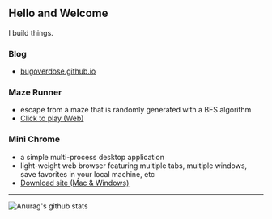 ## Hello and Welcome

I build things.

### Blog

- [bugoverdose.github.io](https://bugoverdose.github.io/)

### Maze Runner 
  - escape from a maze that is randomly generated with a BFS algorithm
  - [Click to play (Web)](https://bugoverdose.github.io/maze-runner/)

### Mini Chrome 
  - a simple multi-process desktop application
  - light-weight web browser featuring multiple tabs, multiple windows, save favorites in your local machine, etc
  - [Download site (Mac & Windows)](https://bugoverdose.github.io/download-mini-chrome/)

---

![Anurag's github stats](https://github-readme-stats.vercel.app/api?username=bugoverdose&count_private=true&show_icons=true)
